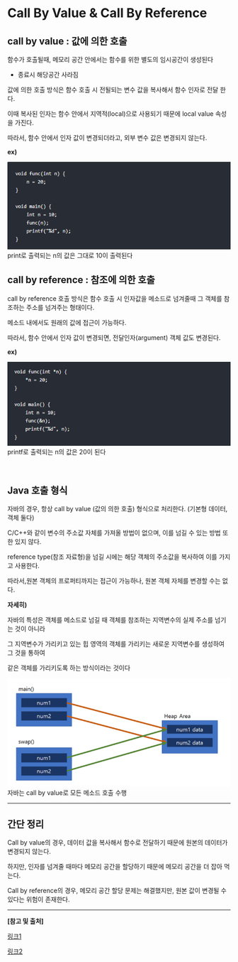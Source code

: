 # Call By Value & Call By Reference

## call by value : 값에 의한 호출

함수가 호출될때, 메모리 공간 안에서는 함수를 위한 별도의 임시공간이 생성된다
- 종료시 해당공간 사라짐

값에 의한 호출 방식은 함수 호출 시 전될되는 변수 값을 복사해서 함수 인자로 전달 한다.

이때 복사된 인자는 함수 안에서 지역적(local)으로 사용되기 때문에 local value 속성을 가진다.

따라서, 함수 안에서 인자 값이 변경되더라고, 외부 변수 값은 변경되지 않는다.

**ex)**

![callbyvalue](img/callbyvalue.png)  
print로 출력되는 n의 값은 그대로 10이 출력된다


## call by reference : 참조에 의한 호출

call by reference 호출 방식은 함수 호출 시 인자값을 메소드로 넘겨줄때 그 객체를 참조하는 주소를 넘겨주는 형태이다.

메소드 내에서도 원래의 값에 접근이 가능하다.

따라서, 함수 안에서 인자 값이 변경되면, 전달인자(argument) 객체 값도 변경된다.

**ex)**

![callbyreference](img/callbyreference.png)  
printf로 출력되는 n의 값은 20이 된다

</br>

## Java 호출 형식

자바의 경우, 항상 call by value (값의 의한 호출) 형식으로 처리한다. (기본형 데이터, 객체 둘다)

C/C++와 같이 변수의 주소값 자체를 가져올 방법이 없으며, 이를 넘길 수 있는 방법 또한 있지 않다.

reference type(참조 자료형)을 넘길 시에는 해당 객체의 주소값을 복사하여 이를 가지고 사용한다.

따라서,원본 객체의 프로퍼티까지는 접근이 가능하나, 원본 객체 자체를 변경할 수는 없다.

**자세히)**

자바의 특성은 객체를 메소드로 넘길 때 객체를 참조하는 지역변수의 실제 주소를 넘기는 것이 아니라

그 지역변수가 가리키고 있는 힙 영역의 객체를 가리키는 새로운 지역변수를 생성하여 그 것을 통하여

같은 객체를 가리키도록 하는 방식이라는 것이다

![javacall](img/javacall.png)  
자바는 call by value로 모든 메소드 호출 수행

---

## 간단 정리

Call by value의 경우, 데이터 값을 복사해서 함수로 전달하기 때문에 원본의 데이터가 변경되지 않는다.

하지만, 인자를 넘겨줄 때마다 메모리 공간을 할당하기 때문에 메모리 공간을 더 잡아 먹는다.

Call by reference의 경우, 메모리 공간 할당 문제는 해결했지만, 원본 값이 변경될 수 있다는 위험이 존재한다.


---

**[참고 및 출처]**

[링크1](https://gyoogle.dev/blog/computer-language/Java/Call%20by%20value%20&%20Call%20by%20reference.html)

[링크2](https://hyoje420.tistory.com/6)
